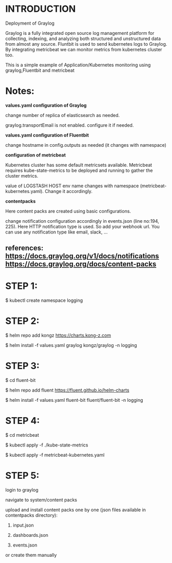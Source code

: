 # INTRODUCTION

Deployment of Graylog

Graylog is a fully integrated open source log management platform for collecting, indexing, and analyzing both structured and unstructured data from almost any source. Fluntbit is used to send kubernetes logs to Graylog. By integrating metricbeat we can monitor metrics from kubernetes cluster too.

This is a simple example of Application/Kubernetes monitoring using graylog,Fluentbit and metricbeat

# Notes:

**values.yaml configuration of Graylog**

change number of replica of elasticsearch as needed.

graylog.transportEmail is not enabled. configure it if needed.

**values.yaml configuration of Fluentbit**

change hostname in config.outputs as needed (it changes with namespace)

**configuration of metricbeat**

Kubernetes cluster has some default metricsets available. Metricbeat requires kube-state-metrics to be deployed and running to gather the cluster metrics.

value of LOGSTASH HOST env name changes with namespace (metricbeat-kubernetes.yaml). Change it accordingly.

**contentpacks**

Here content packs are created using basic configurations.

change notification configuration accordingly in events.json (line no:194, 225). Here HTTP notification type is used. So add your webhook url. You can use any notification type like email, slack, ...

references: https://docs.graylog.org/v1/docs/notifications   
            https://docs.graylog.org/docs/content-packs
--------------------------------------------------------------------------------------------------------------------------


# STEP 1:

 $ kubectl create namespace logging

# STEP 2:

 $ helm repo add kongz https://charts.kong-z.com

 $ helm install -f values.yaml graylog kongz/graylog -n logging

# STEP 3:

 $ cd fluent-bit

 $ helm repo add fluent https://fluent.github.io/helm-charts

 $ helm install -f values.yaml fluent-bit fluent/fluent-bit -n logging

# STEP 4:

 $ cd metricbeat

 $ kubectl apply -f ./kube-state-metrics

 $ kubectl apply -f metricbeat-kubernetes.yaml

# STEP 5:

login to graylog

navigate to system/content packs

upload and install content packs one by one (json files available in contentpacks directory):

1. input.json

2. dashboards.json

3. events.json

or create them manually